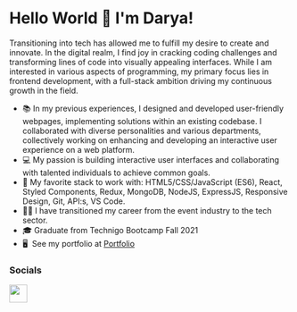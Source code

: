 Hello World 👋 I'm Darya!
======================

Transitioning into tech has allowed me to fulfill my desire to create
and innovate. In the digital realm, I find joy in cracking coding
challenges and transforming lines of code into visually appealing
interfaces. While I am interested in various aspects of programming, my
primary focus lies in frontend development, with a full-stack ambition
driving my continuous growth in the field.

* 📚 In my previous experiences, I designed and developed user-friendly webpages, implementing solutions within an existing codebase. I collaborated with diverse personalities and various departments, collectively working on enhancing and developing an interactive user experience on a web platform.
* 💻 My passion is building interactive user interfaces and collaborating with talented individuals to achieve common goals.
* 💪 My favorite stack to work with: HTML5/CSS/JavaScript (ES6), React, Styled Components, Redux, MongoDB, NodeJS, ExpressJS, Responsive Design, Git, API:s, VS Code.
* 👩‍💻 I have transitioned my career from the event industry to the tech sector.
* 🎓 Graduate from Technigo Bootcamp Fall 2021
* 🖥️  See my portfolio at [Portfolio](https://darya-lapata-portfolio.netlify.app/)

### Socials

 <a href="https://www.linkedin.com/in/daryalapata" target="_blank" rel="noreferrer"><img src="https://raw.githubusercontent.com/danielcranney/readme-generator/main/public/icons/socials/linkedin.svg" width="32" height="32" /></a></p>
